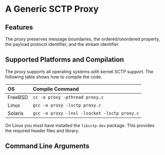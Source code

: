 # A Generic SCTP Proxy 

## Features
The proxy preserves message boundaries, the ordered/unordered property, the payload protocol identifier, and the stream identifier.

## Supported Platforms and Compilation
The proxy supports all operating systems with kernel SCTP support.
The following table shows how to compile the code.

|OS      | Compile Command                            |
|:-------|:-------------------------------------------|
|FreeBSD |`cc -o proxy -pthread proxy.c`              |
|Linux   |`gcc -o proxy -lsctp proxy.c`               |
|Solaris |`gcc -o proxy -lnsl -lsocket -lsctp proxy.c`|

On Linux you must have installed the `libsctp-dev` package.
This provides the required header files and library.

## Command Line Arguments
